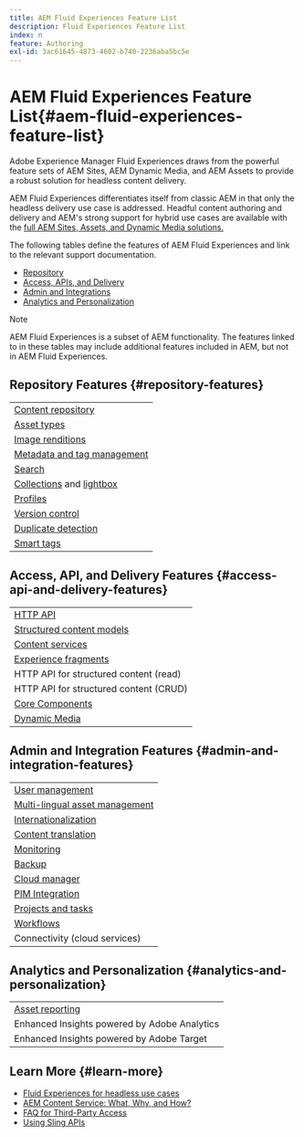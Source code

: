 ```yaml
---
title: AEM Fluid Experiences Feature List
description: Fluid Experiences Feature List
index: n
feature: Authoring
exl-id: 3ac61645-4873-4602-b740-2236aba5bc5e
---
```

# AEM Fluid Experiences Feature List{#aem-fluid-experiences-feature-list}

Adobe Experience Manager Fluid Experiences draws from the powerful feature sets of AEM Sites, AEM Dynamic Media, and AEM Assets to provide a robust solution for headless content delivery.

AEM Fluid Experiences differentiates itself from classic AEM in that only the headless delivery use case is addressed. Headful content authoring and delivery and AEM's strong support for hybrid use cases are available with the [full AEM Sites, Assets, and Dynamic Media solutions.](https://experienceleague.adobe.com/docs/experience-manager-65/user-guide/home.html)

The following tables define the features of AEM Fluid Experiences and link to the relevant support documentation.

* [Repository](#repository-features)
* [Access, APIs, and Delivery](#access-api-and-delivery-features)
* [Admin and Integrations](#admin-and-integration-features)
* [Analytics and Personalization](#analytics-and-personalization)

>[!NOTE]
>
>AEM Fluid Experiences is a subset of AEM functionality. The features linked to in these tables may include additional features included in AEM, but not in AEM Fluid Experiences.

## Repository Features {#repository-features}

||
|---|
|[Content repository](/help/assets/manage-assets.md)|
|[Asset types](/help/assets/assets-formats.md)|
|[Image renditions](/help/assets/image-presets.md)|
|[Metadata and tag management](/help/assets/metadata.md)|
|[Search](/help/assets/manage-assets.md)|
|[Collections](/help/assets/manage-assets.md) and [lightbox](/help/assets/light-box.md)|
|[Profiles](/help/assets/processing-profiles.md)|
|[Version control](/help/assets/manage-assets.md)|
|[Duplicate detection](/help/assets/duplicate-detection.md)|
|[Smart tags](/help/assets/enhanced-smart-tags.md)|

## Access, API, and Delivery Features {#access-api-and-delivery-features}

||
|---|
|[HTTP API](/help/assets/mac-api-assets.md)|
|[Structured content models](/help/assets/content-fragments/content-fragments.md)|
|[Content services](https://experienceleague.adobe.com/docs/experience-manager-learn/getting-started-with-aem-headless/overview.html?lang=en)|
|[Experience fragments](/help/sites-authoring/experience-fragments.md)|
|HTTP API for structured content (read)|
|HTTP API for structured content (CRUD)|
|[Core Components](https://experienceleague.adobe.com/docs/experience-manager-core-components/using/introduction.html)|
|[Dynamic Media](/help/assets/dynamic-media.md)|

## Admin and Integration Features {#admin-and-integration-features}

||
|---|
|[User management](/help/sites-administering/user-group-ac-admin.md)|
|[Multi-lingual asset management](/help/assets/multilingual-assets.md)|
|[Internationalization](/help/sites-developing/i18n.md)|
|[Content translation](/help/sites-administering/translation.md)|
|[Monitoring](/help/sites-deploying/monitoring-and-maintaining.md)|
|[Backup](/help/sites-administering/backup-and-restore.md)|
|[Cloud manager](https://experienceleague.adobe.com/docs/experience-manager-cloud-manager/content/introduction.html)|
|[PIM Integration](/help/sites-authoring/managing-product-information.md)|
|[Projects and tasks](/help/sites-authoring/projects.md)|
|[Workflows](/help/sites-administering/workflows-starting.md)|
|Connectivity (cloud services)|

## Analytics and Personalization {#analytics-and-personalization}

||
|---|
|[Asset reporting](/help/assets/asset-reports.md)|
|Enhanced Insights powered by Adobe Analytics|
|Enhanced Insights powered by Adobe Target|

## Learn More {#learn-more}

* [Fluid Experiences for headless use cases](https://experienceleague.adobe.com/docs/experience-manager-gems-events/gems/gems2017/aem-headless-usecases.html?lang=en)
* [AEM Content Service: What, Why, and How?](https://experienceleague.adobe.com/docs/experience-manager-learn/getting-started-with-aem-headless/content-services/overview.html?lang=en)
* [FAQ for Third-Party Access](https://experienceleague.adobe.com/docs/experience-manager-learn/getting-started-with-aem-headless/content-services/chapter-7.html?lang=en)
* [Using Sling APIs](https://experienceleague.adobe.com/docs/experience-manager-learn/getting-started-wknd-tutorial-develop/project-archetype/component-basics.html#sling-models)
